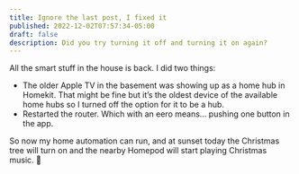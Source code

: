 ```yaml
---
title: Ignore the last post, I fixed it
published: 2022-12-02T07:57:34-05:00
draft: false
description: Did you try turning it off and turning it on again?
---
```

All the smart stuff in the house is back. I did two things:

- The older Apple TV in the basement was showing up as a home hub in Homekit. That might be fine but it’s the oldest device of the available home hubs so I turned off the option for it to be a hub.
- Restarted the router. Which with an eero means… pushing one button in the app.

 So now my home automation can run, and at sunset today the Christmas tree will turn on and the nearby Homepod will start playing Christmas music. 🎄